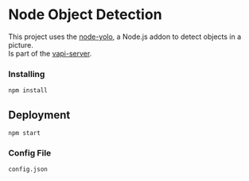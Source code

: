 # Node Object Detection
This project uses the [node-yolo](https://github.com/rcaceiro/node-yolo), a Node.js addon to detect objects in a picture. <br/>
Is part of the [vapi-server](https://github.com/freakstatic/vapi-server).

### Installing
```
npm install
```

## Deployment
```
npm start
```


### Config File
```
config.json
```